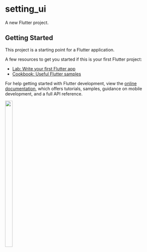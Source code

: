# setting_ui

A new Flutter project.

## Getting Started

This project is a starting point for a Flutter application.

A few resources to get you started if this is your first Flutter project:

- [Lab: Write your first Flutter app](https://docs.flutter.dev/get-started/codelab)
- [Cookbook: Useful Flutter samples](https://docs.flutter.dev/cookbook)

For help getting started with Flutter development, view the
[online documentation](https://docs.flutter.dev/), which offers tutorials,
samples, guidance on mobile development, and a full API reference.



<p float="center">

<img src="https://user-images.githubusercontent.com/116253924/224239351-ab303068-c180-4769-a3a5-49217fe3de24.png" width=22% height=35%>



</p> 
